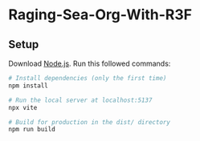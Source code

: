 # Raging-Sea-Org-With-R3F

## Setup

Download [Node.js](https://nodejs.org/en/download/).
Run this followed commands:

```bash
# Install dependencies (only the first time)
npm install

# Run the local server at localhost:5137
npx vite

# Build for production in the dist/ directory
npm run build
```
